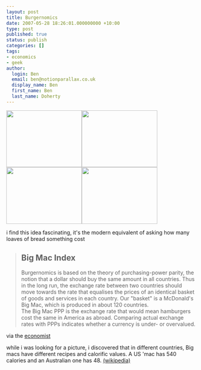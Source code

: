 ```yaml
---
layout: post
title: Burgernomics
date: 2007-05-28 18:26:01.000000000 +10:00
type: post
published: true
status: publish
categories: []
tags:
- economics
- geek
author:
  login: Ben
  email: ben@notionparallax.co.uk
  display_name: Ben
  first_name: Ben
  last_name: Doherty
---
```

<p><img src="{{ site.baseurl }}/assets/200px-BigMacAustralia.jpg" height="150" width="200" /><img src="{{ site.baseurl }}/assets/200px-BigMacAustralia.jpg" height="150" width="200" /><img src="{{ site.baseurl }}/assets/200px-BigMacAustralia.jpg" height="150" width="200" /><img src="{{ site.baseurl }}/assets/200px-BigMacAustralia.jpg" height="150" width="200" /></p>
<p>i find this idea fascinating, it's the modern equivalent of asking how many loaves of bread something cost</p>
<blockquote>
<h2>Big Mac Index</h2>
<p>Burgernomics is based on the theory of purchasing-power parity, the notion that a dollar should buy the same amount in all countries. Thus in the long run, the exchange rate between two countries should move towards the rate that equalises the prices of an identical basket of goods and services in each country. Our "basket" is a McDonald's Big Mac, which is produced in about 120 countries.<br />
The Big Mac PPP is the exchange rate that would mean hamburgers cost the same in America as abroad. Comparing actual exchange rates with PPPs indicates whether a currency is under- or overvalued.</p></blockquote>
<p>via the <a href="http://www.economist.com/markets/bigmac/about.cfm" target="_blank">economist</a></p>
<p>while i was looking for a picture, i discovered that in different countries, Big macs have different recipes and calorific values. A US  'mac  has  540 calories and an  Australian one has  48. <a href="http://en.wikipedia.org/wiki/Big_Mac" target="_blank">(wikipedia)</a></p>

